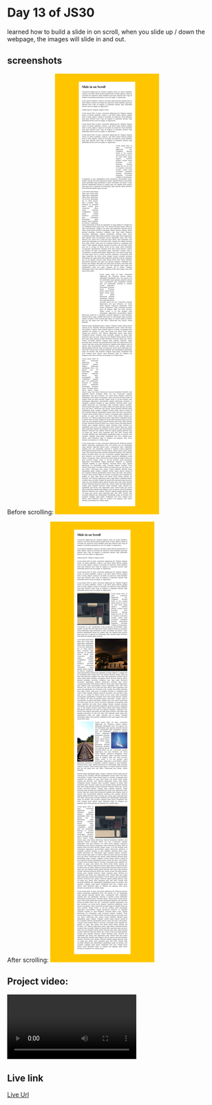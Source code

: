 # Day 13 of JS30 

learned how to build a slide in on scroll, when you slide up / down the webpage,
the images will slide in and out.

## screenshots

Before scrolling:
![before](<screenshots and recordings/screencapture-before.png>)

After scrolling:
![after](<screenshots and recordings/screencapture-after.png>)

## Project video:
<video src="screenshots%20and%20recordings/recording.mp4" controls title="Title"></video>

## Live link
[Live Url](https://psargar616.github.io/13---Slide-in-on-Scroll/)